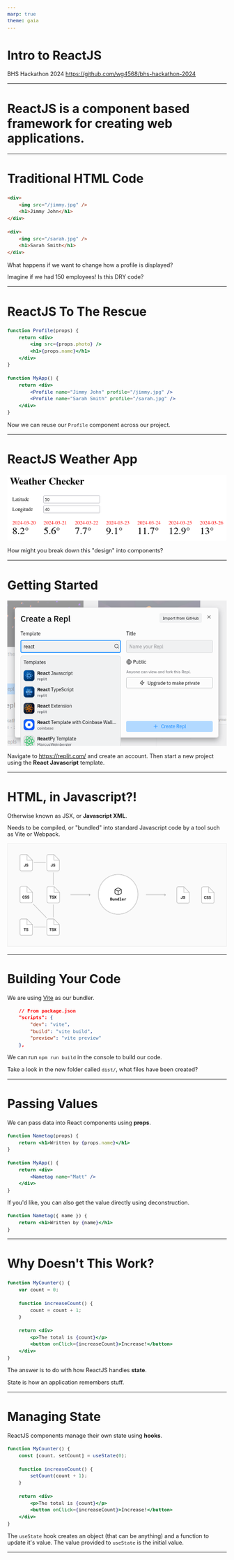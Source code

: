 ```yaml
---
marp: true
theme: gaia
---
```


<style>
p, pre {
   font-size: 0.8rem;
}

section {
    padding: 1rem;
}
</style>

<!-- _class: lead -->

# Intro to ReactJS

BHS Hackathon 2024
https://github.com/wg4568/bhs-hackathon-2024

---

# ReactJS is a **component based** framework for creating web applications.

---

# Traditional HTML Code

```html
<div>
    <img src="/jimmy.jpg" />
    <h1>Jimmy John</h1>
</div>

<div>
    <img src="/sarah.jpg" />
    <h1>Sarah Smith</h1>
</div>
```

What happens if we want to change how a profile is displayed?

Imagine if we had 150 employees! Is this DRY code?

---

# ReactJS To The Rescue

```jsx
function Profile(props) {
    return <div>
        <img src={props.photo} />
        <h1>{props.name}</h1>
    </div>
}

function MyApp() {
    return <div>
        <Profile name="Jimmy John" profile="/jimmy.jpg" />
        <Profile name="Sarah Smith" profile="/sarah.jpg" />
    </div>
}
```

Now we can reuse our `Profile` component across our project.

---

# ReactJS Weather App

![height:300px](images/weather-app.png)

How might you break down this "design" into components?

---

# Getting Started

![width:620px](images/create-repl.png)

Navigate to https://replit.com/ and create an account. Then start a new project using the **React Javascript** template.

---

# HTML, in Javascript?!

Otherwise known as JSX, or **Javascript XML**.

Needs to be compiled, or "bundled" into standard Javascript code by a tool such as Vite or Webpack.

![height:340px](images/bundler.png)

---

# Building Your Code

We are using [Vite](https://vitejs.dev/) as our bundler.

```json
    // From package.json
    "scripts": {
        "dev": "vite",
        "build": "vite build",
        "preview": "vite preview"
    },
```

We can run `npm run build` in the console to build our code.

Take a look in the new folder called `dist/`, what files have been created?

---

# Passing Values

We can pass data into React components using **props**.

```jsx
function Nametag(props) {
    return <h1>Written by {props.name}</h1>
}

function MyApp() {
    return <div>
        <Nametag name="Matt" />
    </div>
}
```

If you'd like, you can also get the value directly using deconstruction.

```jsx
function Nametag({ name }) {
    return <h1>Written by {name}</h1>
}
```

---

# Why Doesn't This Work?

```jsx
function MyCounter() {
    var count = 0;

    function increaseCount() {
        count = count + 1;
    }

    return <div>
        <p>The total is {count}</p>
        <button onClick={increaseCount}>Increase!</button>
    </div>
}
```

The answer is to do with how ReactJS handles **state**.

State is how an application remembers stuff.

---

# Managing State

ReactJS components manage their own state using **hooks**.

```jsx
function MyCounter() {
    const [count, setCount] = useState(0);

    function increaseCount() {
        setCount(count + 1);
    }

    return <div>
        <p>The total is {count}</p>
        <button onClick={increaseCount}>Increase!</button>
    </div>
}
```

The `useState` hook creates an object (that can be anything) and a function to update it's value. The value provided to `useState` is the initial value.

---
